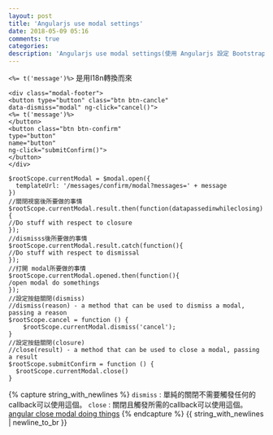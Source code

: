 ```yaml
---
layout: post
title: 'Angularjs use modal settings'
date: 2018-05-09 05:16
comments: true
categories:
description: 'Angularjs use modal settings(使用 Angularjs 設定 Bootstrap視窗)'
---
```

`<%= t('message')%>` 是用I18n轉換而來
```
<div class="modal-footer">
<button type="button" class="btn btn-cancle"
data-dismiss="modal" ng-click="cancel()">
<%= t('message')%>
</button>
<button class="btn btn-confirm"
type="button"
name="button"
ng-click="submitConfirm()">
</button>
</div>
```
```
$rootScope.currentModal = $modal.open({
  templateUrl: '/messages/confirm/modal?messages=' + message
})
//關閉視窗後所要做的事情
$rootScope.currentModal.result.then(function(datapassedinwhileclosing){
//Do stuff with respect to closure
});
//dismisss後所要做的事情
$rootScope.currentModal.result.catch(function(){
//Do stuff with respect to dismissal
});
//打開 modal所要做的事情
$rootScope.currentModal.opened.then(function(){
/open modal do somethings
});
//設定按鈕關閉(dismiss)
//dismiss(reason) - a method that can be used to dismiss a modal, passing a reason
$rootScope.cancel = function () {
	$rootScope.currentModal.dismiss('cancel');
}
//設定按鈕關閉(closure)
//close(result) - a method that can be used to close a modal, passing a result
$rootScope.submitConfirm = function () {
  $rootScope.currentModal.close()
}
```
{% capture string_with_newlines %}
`dismiss` : 單純的關閉不需要觸發任何的callback可以使用這個。
`close` : 關閉且觸發所需的callback可以使用這個。
[angular close modal doing things](https://stackoverflow.com/questions/30356844/angularjs-bootstrap-modal-closing-call-when-clicking-outside-esc)
{% endcapture %}
{{ string_with_newlines | newline_to_br }}